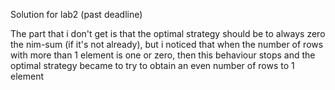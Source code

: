Solution for lab2 (past deadline)

The part that i don't get is that the optimal strategy should be to always zero the nim-sum (if it's not already),
but i noticed that when the number of rows with more than 1 element is one or zero, then this behaviour stops and
the optimal strategy became to try to obtain an even number of rows to 1 element